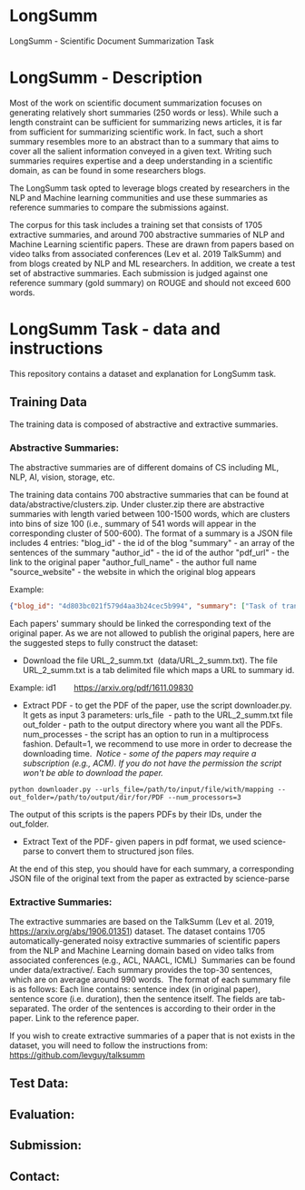 # LongSumm
LongSumm - Scientific Document Summarization Task

# LongSumm - Description

Most of the work on scientific document summarization focuses on generating relatively short summaries (250 words or less). While such a length constraint can be sufficient for summarizing news articles, it is far from sufficient for summarizing scientific work. In fact, such a short summary resembles more to an abstract than to a summary that aims to cover all the salient information conveyed in a given text. Writing such summaries requires expertise and a deep understanding in a scientific domain, as can be found in some researchers blogs.

The LongSumm task opted to leverage blogs created by researchers in the NLP and Machine learning communities and use these summaries as reference summaries to compare the submissions against.  

The corpus for this task includes a training set that consists of 1705 extractive summaries, and around 700 abstractive summaries of NLP and Machine Learning scientific papers. These are drawn from papers based on video talks from associated conferences (Lev et al. 2019 TalkSumm) and from blogs created by NLP and ML researchers. In addition, we create a test set of abstractive summaries. Each submission is judged against one reference summary (gold summary) on ROUGE and should not exceed 600 words.


# LongSumm Task - data and instructions

This repository contains a dataset and explanation for LongSumm task.

## Training Data
The training data is composed of abstractive and extractive summaries.


### Abstractive Summaries:
The abstractive summaries are of different domains of CS including ML, NLP, AI, vision, storage, etc.


The training data contains 700 abstractive summaries that can be found at data/abstractive/clusters.zip. Under cluster.zip there are abstractive summaries with length varied between 100-1500 words, which are clusters into bins of size 100 (i.e., summary of 541 words will appear in the corresponding cluster of 500-600).
The format of a summary is a JSON file includes 4 entries:
"blog_id" - the id of the blog
"summary" - an array of the sentences of the summary
"author_id" - the id of the author
"pdf_url" - the link to the original paper
"author_full_name" - the author full name
"source_website" - the website in which the original blog appears


Example: 
```json
{"blog_id": "4d803bc021f579d4aa3b24cec5b994", "summary": ["Task of translating natural language queries into regular expressions without using domain specific knowledge.", "Proposes a methodology for collecting a large corpus of regular expressions to natural language pairs.", "Reports performance gain of 19.6% over state-of-the-art models.", "Link to the paper  Architecture  LSTM based sequence to sequence neural network (with attention)  Six layers  One-word embedding layer  Two encoder layers  Two decoder layers  One dense output layer.", "Attention over encoder layer.", "Dropout with the probability of 0.25.", "20 epochs, minibatch size of 32 and learning rate of 1 (with decay rate of 0.5)  Dataset Generation  Created a public dataset - NL-RX - with 10K pair of (regular expression, natural language)  Two step generate-and-paraphrase approach  Generate step  Use handcrafted grammar to translate regular expressions to natural language.", "Paraphrase step  Crowdsourcing the task of translating the rigid descriptions into more natural expressions.", "Results  Evaluation Metric  Functional equality check (called DFA-Equal) as same regular expression could be written in many ways.", "Proposed architecture outperforms both the baselines - Nearest Neighbor classifier using Bag of Words (BoWNN) and Semantic-Unify"], "author_id": "shugan", "pdf_url": "http://arxiv.org/pdf/1608.03000v1", "author_full_name": "Shagun Sodhani", "source_website": "https://github.com/shagunsodhani/papers-I-read"}
```


Each papers' summary should be linked the corresponding text of the original paper. As we are not allowed to publish the original papers, here are the suggested steps to fully construct the dataset:


* Download the file URL_2_summ.txt  (data/URL_2_summ.txt). The file URL_2_summ.txt is a tab delimited file which maps a URL to summary id.


Example:
id1        https://arxiv.org/pdf/1611.09830


* Extract PDF - to get the PDF of the paper, use the script downloader.py. It gets as input 3 parameters:
urls_file  - path to the URL_2_summ.txt file
out_folder - path to the output directory where you want all the PDFs.
num_processes - the script has an option to run in a multiprocess fashion. Default=1, we recommend to use more in order to decrease the downloading time. 
*Notice - some of the papers may require a subscription (e.g., ACM). If you do not have the permission the script won't be able to download the paper.*


`python downloader.py --urls_file=/path/to/input/file/with/mapping --out_folder=/path/to/output/dir/for/PDF --num_processors=3`


The output of this scripts is the papers PDFs by their IDs, under the out_folder.


* Extract Text of the PDF- given papers in pdf format, we used science-parse to convert them to structured json files. 




At the end of this step, you should have for each summary, a corresponding JSON file of the original text from the paper as extracted by science-parse




### Extractive Summaries:


The extractive summaries are based on the TalkSumm (Lev et al. 2019, https://arxiv.org/abs/1906.01351) dataset. The dataset contains 1705 automatically-generated noisy extractive summaries of scientific papers from the NLP and Machine Learning domain based on video talks from associated conferences (e.g., ACL, NAACL, ICML) 
Summaries can be found under data/extractive/. Each summary provides the top-30 sentences, which are on average around 990 words. 
The format of each summary file is as follows:
Each line contains: sentence index (in original paper), sentence score (i.e. duration), then the sentence itself. The fields are tab-separated.
The order of the sentences is according to their order in the paper.
Link to the reference paper.


If you wish to create extractive summaries of a paper that is not exists in the dataset, you will need to follow the instructions from: https://github.com/levguy/talksumm




## Test Data:




## Evaluation:

## Submission:

## Contact:


